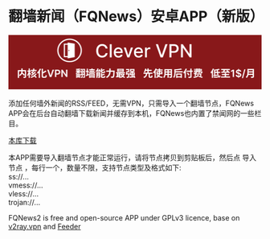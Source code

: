 # 翻墙新闻（FQNews）安卓APP（新版）
[![](https://github.com/vpn-wiki/fanqiang/blob/master/vpn-wiki/clever-vpn.png)](https://www.clever-vpn.net)

添加任何墙外新闻的RSS/FEED，无需VPN，只需导入一个翻墙节点，FQNews APP会在后台自动翻墙下载新闻并缓存到本机，FQNews也内置了禁闻网的一些栏目。

[本库下载](https://github.com/vpn-wiki/fanqiang/releases)

本APP需要导入翻墙节点才能正常运行，请将节点拷贝到剪贴板后，然后点 导入节点 ，每行一个，数量不限，支持节点类型及格式如下:<br>
ss://...<br>
vmess://...<br>
vless://...<br>
trojan://...

FQNews2 is free and open-source APP under GPLv3 licence, base on [v2ray.vpn](https://github.com/vpn-wiki/v2ray.vpn) and [Feeder](https://github.com/spacecowboy/Feeder)


